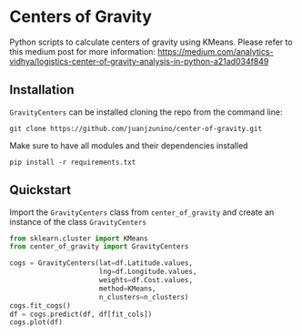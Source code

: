 # Centers of Gravity

Python scripts to calculate centers of gravity using KMeans. Please refer to this medium post for more information: https://medium.com/analytics-vidhya/logistics-center-of-gravity-analysis-in-python-a21ad034f849

## Installation

`GravityCenters` can be installed cloning the repo from the command line:

`git clone https://github.com/juanjzunino/center-of-gravity.git`

Make sure to have all modules and their dependencies installed

`pip install -r requirements.txt`

## Quickstart

Import the `GravityCenters` class from `center_of_gravity` and create an instance of the class `GravityCenters`

```python
from sklearn.cluster import KMeans
from center_of_gravity import GravityCenters

cogs = GravityCenters(lat=df.Latitude.values,
                      lng=df.Longitude.values,
                      weights=df.Cost.values,
                      method=KMeans,
                      n_clusters=n_clusters)
cogs.fit_cogs()
df = cogs.predict(df, df[fit_cols])
cogs.plot(df)
```
